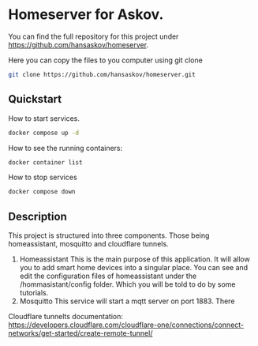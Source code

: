 # Homeserver for Askov. 
You can find the full repository for this project under https://github.com/hansaskov/homeserver. 

Here you can copy the files to you computer using git clone
``` bash
git clone https://github.com/hansaskov/homeserver.git
```

## Quickstart
How to start services. 

``` bash
docker compose up -d

```

How to see the running containers: 
``` bash
docker container list
```

How to stop services
``` bash
docker compose down
```

## Description

This project is structured into three components. Those being homeassistant, mosquitto and cloudflare tunnels.

1. Homeassistant
This is the main purpose of this application. It will allow you to add smart home devices into a singular place. You can see and edit the configuration files of homeassistant under the /hommasistant/config folder. Which you will be told to do by some tutorials. 
2. Mosquitto
This service will start a mqtt server on port 1883. There 

Cloudflare tunnelts documentation: 
https://developers.cloudflare.com/cloudflare-one/connections/connect-networks/get-started/create-remote-tunnel/